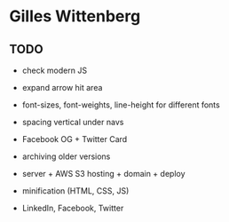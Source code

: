 # Gilles Wittenberg

## TODO

- check modern JS
- expand arrow hit area
- font-sizes, font-weights, line-height for different fonts 
- spacing vertical under navs

- Facebook OG + Twitter Card

- archiving older versions
- server + AWS S3 hosting + domain + deploy
- minification (HTML, CSS, JS)

- LinkedIn, Facebook, Twitter